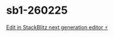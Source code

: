 # sb1-260225

[Edit in StackBlitz next generation editor ⚡️](https://stackblitz.com/~/github.com/Jplape/sb1-260225)